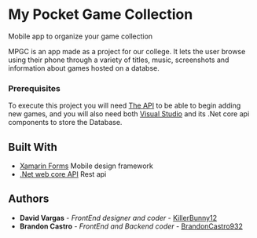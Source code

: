 # My Pocket Game Collection

 Mobile app to organize your game collection
 
 MPGC is an app made as a project for our college. 
 It lets the user browse using their phone through a variety of titles, music, screenshots and information about games hosted on a databse.
 
 
 ### Prerequisites
 
 To execute this project you will need [The API](https://github.com/BrandonCastro932/MPGC_API) to be able to begin adding new games, and you will also need both [Visual Studio](https://visualstudio.microsoft.com/es/) and its .Net core api components to store the Database.
 
 ## Built With
 
 * [Xamarin Forms](https://dotnet.microsoft.com/apps/xamarin/xamarin-forms) Mobile design framework
 * [.Net web core API](https://dotnet.microsoft.com/apps/aspnet/apis) Rest api

## Authors

* **David Vargas** - *FrontEnd designer and coder* - [KillerBunny12](https://github.com/KillerBunny12)
* **Brandon Castro** - *FrontEnd and Backend coder* - [BrandonCastro932](https://github.com/BrandonCastro932)


